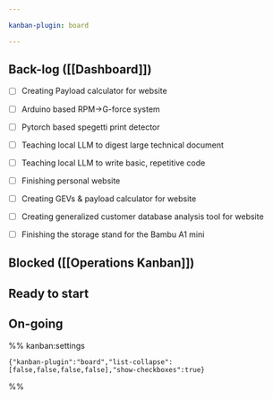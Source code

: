 ```yaml
---

kanban-plugin: board

---
```


## Back-log ([[Dashboard]])

- [ ] Creating Payload calculator for website
- [ ] Arduino based RPM->G-force system
- [ ] Pytorch based spegetti print detector
- [ ] Teaching local LLM to digest large technical document
- [ ] Teaching local LLM to write basic, repetitive code
- [ ] Finishing personal website
- [ ] Creating GEVs & payload calculator for website
- [ ] Creating generalized customer database analysis tool for website
- [ ] Finishing the storage stand for the Bambu A1 mini


## Blocked ([[Operations Kanban]])



## Ready to start



## On-going





%% kanban:settings
```
{"kanban-plugin":"board","list-collapse":[false,false,false,false],"show-checkboxes":true}
```
%%